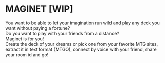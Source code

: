 # MAGINET [WIP]

You want to be able to let your imagination run wild and play any deck you want without paying a fortune?  
Do you want to play with your friends from a distance?  
Maginet is for you!  
Create the deck of your dreams or pick one from your favorite MTG sites, extract it in text format (MTGO), connect by voice with your friend, share your room id and go!
